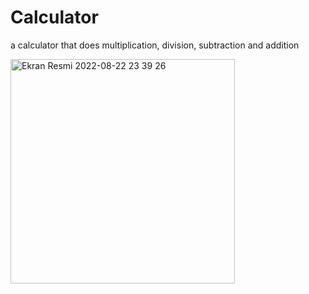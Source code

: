 # Calculator

a calculator that does multiplication, division, subtraction and addition

<img width="359" alt="Ekran Resmi 2022-08-22 23 39 26" src="https://user-images.githubusercontent.com/53395371/186015688-f5a0db74-2ffa-4a68-94b6-853580d61a2c.png">
